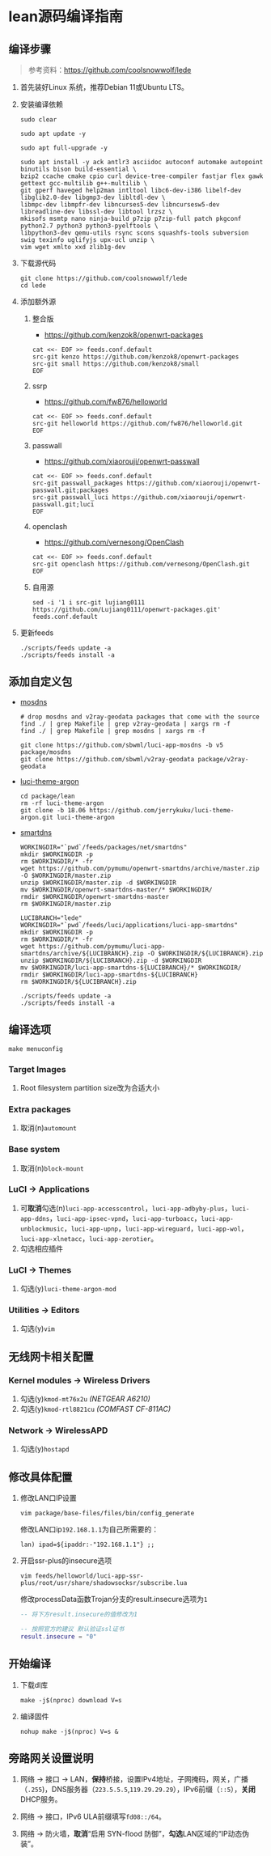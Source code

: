 # lean源码编译指南

## 编译步骤

> 参考资料：<https://github.com/coolsnowwolf/lede>

1. 首先装好Linux 系统，推荐Debian 11或Ubuntu LTS。

2. 安装编译依赖

    ```shell
    sudo clear
    ```

    ```shell
    sudo apt update -y
    ```

    ```shell
    sudo apt full-upgrade -y
    ```

    ```shell
    sudo apt install -y ack antlr3 asciidoc autoconf automake autopoint binutils bison build-essential \
    bzip2 ccache cmake cpio curl device-tree-compiler fastjar flex gawk gettext gcc-multilib g++-multilib \
    git gperf haveged help2man intltool libc6-dev-i386 libelf-dev libglib2.0-dev libgmp3-dev libltdl-dev \
    libmpc-dev libmpfr-dev libncurses5-dev libncursesw5-dev libreadline-dev libssl-dev libtool lrzsz \
    mkisofs msmtp nano ninja-build p7zip p7zip-full patch pkgconf python2.7 python3 python3-pyelftools \
    libpython3-dev qemu-utils rsync scons squashfs-tools subversion swig texinfo uglifyjs upx-ucl unzip \
    vim wget xmlto xxd zlib1g-dev
    ```

3. 下载源代码

    ```shell
    git clone https://github.com/coolsnowwolf/lede
    cd lede
    ```

4. 添加额外源

    1. 整合版
        + <https://github.com/kenzok8/openwrt-packages>

        ```shell
        cat <<- EOF >> feeds.conf.default
        src-git kenzo https://github.com/kenzok8/openwrt-packages
        src-git small https://github.com/kenzok8/small
        EOF
        ```

    2. ssrp
        + <https://github.com/fw876/helloworld>

        ```shell
        cat <<- EOF >> feeds.conf.default
        src-git helloworld https://github.com/fw876/helloworld.git
        EOF
        ```

    3. passwall
        + <https://github.com/xiaorouji/openwrt-passwall>

        ```shell
        cat <<- EOF >> feeds.conf.default
        src-git passwall_packages https://github.com/xiaorouji/openwrt-passwall.git;packages
        src-git passwall_luci https://github.com/xiaorouji/openwrt-passwall.git;luci
        EOF
        ```

    4. openclash
        + <https://github.com/vernesong/OpenClash>

        ```shell
        cat <<- EOF >> feeds.conf.default
        src-git openclash https://github.com/vernesong/OpenClash.git
        EOF
        ```

    5. 自用源

        ```shell
        sed -i '1 i src-git lujiang0111 https://github.com/Lujiang0111/openwrt-packages.git' feeds.conf.default
        ```

5. 更新feeds

    ```shell
    ./scripts/feeds update -a
    ./scripts/feeds install -a
    ```

## 添加自定义包

+ [mosdns](https://github.com/sbwml/luci-app-mosdns)

    ```shell
    # drop mosdns and v2ray-geodata packages that come with the source
    find ./ | grep Makefile | grep v2ray-geodata | xargs rm -f
    find ./ | grep Makefile | grep mosdns | xargs rm -f

    git clone https://github.com/sbwml/luci-app-mosdns -b v5 package/mosdns
    git clone https://github.com/sbwml/v2ray-geodata package/v2ray-geodata
    ```

+ [luci-theme-argon](https://github.com/jerrykuku/luci-theme-argon)

    ```shell
    cd package/lean
    rm -rf luci-theme-argon
    git clone -b 18.06 https://github.com/jerrykuku/luci-theme-argon.git luci-theme-argon
    ```

+ [smartdns](https://github.com/pymumu/luci-app-smartdns)

    ```shell
    WORKINGDIR="`pwd`/feeds/packages/net/smartdns"
    mkdir $WORKINGDIR -p
    rm $WORKINGDIR/* -fr
    wget https://github.com/pymumu/openwrt-smartdns/archive/master.zip -O $WORKINGDIR/master.zip
    unzip $WORKINGDIR/master.zip -d $WORKINGDIR
    mv $WORKINGDIR/openwrt-smartdns-master/* $WORKINGDIR/
    rmdir $WORKINGDIR/openwrt-smartdns-master
    rm $WORKINGDIR/master.zip

    LUCIBRANCH="lede"
    WORKINGDIR="`pwd`/feeds/luci/applications/luci-app-smartdns"
    mkdir $WORKINGDIR -p
    rm $WORKINGDIR/* -fr
    wget https://github.com/pymumu/luci-app-smartdns/archive/${LUCIBRANCH}.zip -O $WORKINGDIR/${LUCIBRANCH}.zip
    unzip $WORKINGDIR/${LUCIBRANCH}.zip -d $WORKINGDIR
    mv $WORKINGDIR/luci-app-smartdns-${LUCIBRANCH}/* $WORKINGDIR/
    rmdir $WORKINGDIR/luci-app-smartdns-${LUCIBRANCH}
    rm $WORKINGDIR/${LUCIBRANCH}.zip

    ./scripts/feeds update -a
    ./scripts/feeds install -a
    ```

## 编译选项

```shell
make menuconfig
```

### Target Images

1. Root filesystem partition size改为合适大小

### Extra packages

1. 取消(n)```automount```

### Base system

1. 取消(n)```block-mount```

### LuCI -> Applications

1. 可**取消**勾选(n)```luci-app-accesscontrol```，```luci-app-adbyby-plus```，```luci-app-ddns```，```luci-app-ipsec-vpnd```，```luci-app-turboacc```，```luci-app-unblockmusic```，```luci-app-upnp```，```luci-app-wireguard```，```luci-app-wol```，```luci-app-xlnetacc```，```luci-app-zerotier```。
2. 勾选相应插件

### LuCI -> Themes

1. 勾选(y)```luci-theme-argon-mod```

### Utilities -> Editors

1. 勾选(y)```vim```

## 无线网卡相关配置

### Kernel modules -> Wireless Drivers

1. 勾选(y)```kmod-mt76x2u``` *(NETGEAR A6210)*
2. 勾选(y)```kmod-rtl8821cu``` *(COMFAST CF-811AC)*

### Network -> WirelessAPD

1. 勾选(y)```hostapd```

## 修改具体配置

1. 修改LAN口IP设置

    ```shell
    vim package/base-files/files/bin/config_generate
    ```

    修改LAN口ip```192.168.1.1```为自己所需要的：

    ```shell
    lan) ipad=${ipaddr:-"192.168.1.1"} ;;
    ```

2. 开启ssr-plus的insecure选项

    ```shell
    vim feeds/helloworld/luci-app-ssr-plus/root/usr/share/shadowsocksr/subscribe.lua
    ```

    修改processData函数Trojan分支的result.insecure选项为```1```

    ```lua
    -- 将下方result.insecure的值修改为1

    -- 按照官方的建议 默认验证ssl证书
    result.insecure = "0"
    ```

## 开始编译

1. 下载dl库

    ```shell
    make -j$(nproc) download V=s
    ```

2. 编译固件

    ```shell
    nohup make -j$(nproc) V=s &
    ```

## 旁路网关设置说明

1. 网络 -> 接口 -> LAN，**保持**桥接，设置IPv4地址，子网掩码，网关，广播（```.255```)，DNS服务器（```223.5.5.5```,```119.29.29.29```），IPv6前缀（```::5```），**关闭**DHCP服务。

2. 网络 -> 接口，IPv6 ULA前缀填写```fd08::/64```。

3. 网络 -> 防火墙，**取消**“启用 SYN-flood 防御”，**勾选**LAN区域的“IP动态伪装”。
